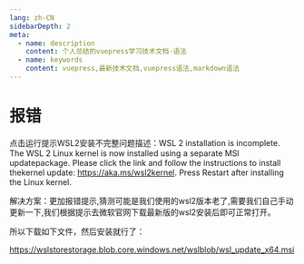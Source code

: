 ```yaml
---
lang: zh-CN
sidebarDepth: 2
meta:
  - name: description
    content: 个人总结的vuepress学习技术文档-语法
  - name: keywords
    content: vuepress,最新技术文档,vuepress语法,markdown语法
---
```


# 报错

点击运行提示WSL2安装不完整问题描述：WSL 2 installation is incomplete. The WSL 2 Linux kernel is now installed using a separate MSl updatepackage. Please click the link and follow the instructions to install thekernel update: https://aka.ms/wsl2kernel. Press Restart after installing the Linux kernel.

解决方案：更加报错提示,猜测可能是我们使用的wsl2版本老了,需要我们自己手动更新一下,我们根据提示去微软官网下载最新版的wsl2安装后即可正常打开。

所以下载如下文件，然后安装就行了：

https://wslstorestorage.blob.core.windows.net/wslblob/wsl_update_x64.msi
